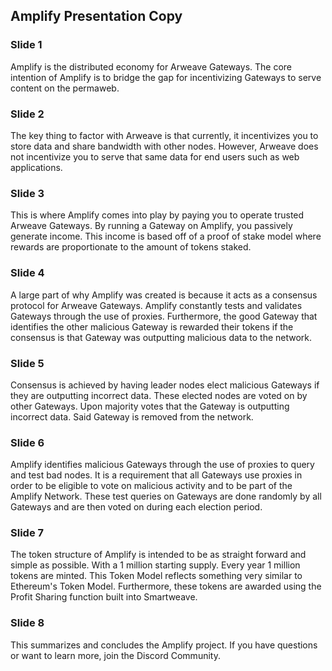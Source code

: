 ## Amplify Presentation Copy

### Slide 1

Amplify is the distributed economy for Arweave Gateways. The core intention of Amplify is to bridge the gap for incentivizing Gateways to serve content on the permaweb.

### Slide 2

The key thing to factor with Arweave is that currently, it incentivizes you to store data and share bandwidth with other nodes. However, Arweave does not incentivize you to serve that same data for end users such as web applications.

### Slide 3

This is where Amplify comes into play by paying you to operate trusted Arweave Gateways. By running a Gateway on Amplify, you passively generate income. This income is based off of a proof of stake model where rewards are proportionate to the amount of tokens staked.

### Slide 4

A large part of why Amplify was created is because it acts as a consensus protocol for Arweave Gateways. Amplify constantly tests and validates Gateways through the use of proxies. Furthermore, the good Gateway that identifies the other malicious Gateway is rewarded their tokens if the consensus is that Gateway was outputting malicious data to the network.

### Slide 5

Consensus is achieved by having leader nodes elect malicious Gateways if they are outputting incorrect data. These elected nodes are voted on by other Gateways. Upon majority votes that the Gateway is outputting incorrect data. Said Gateway is removed from the network.

### Slide 6

Amplify identifies malicious Gateways through the use of proxies to query and test bad nodes. It is a requirement that all Gateways use proxies in order to be eligible to vote on malicious activity and to be part of the Amplify Network. These test queries on Gateways are done randomly by all Gateways and are then voted on during each election period.

### Slide 7

The token structure of Amplify is intended to be as straight forward and simple as possible. With a 1 million starting supply. Every year 1 million tokens are minted. This Token Model reflects something very similar to Ethereum's Token Model. Furthermore, these tokens are awarded using the Profit Sharing function built into Smartweave.

### Slide 8

This summarizes and concludes the Amplify project. If you have questions or want to learn more, join the Discord Community.